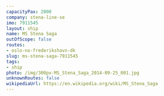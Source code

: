 ```yaml
---
capacityPax: 2000
company: stena-line-se
imo: 7911545
layout: ship
name: MS Stena Saga
outOfScope: false
routes:
- oslo-no-frederikshavn-dk
slug: ms-stena-saga-7911545
tags:
- ship
photo: /img/300px-MS_Stena_Saga_2014-09-25_001.jpg
unknownRoutes: false
wikipediaUrl: https://en.wikipedia.org/wiki/MS_Stena_Saga
---
```

